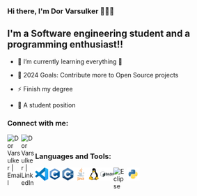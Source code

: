 ### Hi there, I'm Dor Varsulker  👋👋👋



## I'm a Software engineering student and a programming enthusiast!!

- 🌱 I’m currently learning everything 🤣

- 🥅 2024 Goals: Contribute more to Open Source projects

- ⚡ Finish my degree

- 🔭 A student position



### Connect with me:

<a href = "mailto: dvarsul@gmail.com">
<img align="left" alt="Dor Varsulker | Email" width="32px" src="https://cdn.jsdelivr.net/npm/simple-icons@v3/icons/gmail.svg" /></a>

<a href="[https://www.linkedin.com/in/arik-skigin/](https://www.linkedin.com/in/dor-varsulker-91153b1b0/)">
<img align="left" alt="Dor Varsulker | LinkedIn" width="32px" src="https://cdn.jsdelivr.net/npm/simple-icons@v3/icons/linkedin.svg" />
</a>



<br />

### Languages and Tools:

<img align="left" alt="Visual Studio Code" width="30px" src="https://raw.githubusercontent.com/github/explore/80688e429a7d4ef2fca1e82350fe8e3517d3494d/topics/visual-studio-code/visual-studio-code.png" />
<img align="left" alt="C" width="30px" src="https://raw.githubusercontent.com/github/explore/80688e429a7d4ef2fca1e82350fe8e3517d3494d/topics/c/c.png" /> 
<img align="left" alt="C++" width="30px" src="https://raw.githubusercontent.com/github/explore/80688e429a7d4ef2fca1e82350fe8e3517d3494d/topics/cpp/cpp.png" />
<img align="left" alt="Java" width="30px" src="https://raw.githubusercontent.com/github/explore/06c46459e7947f7f7ef7b4e2d8a6a3bcd7b2e2d2/topics/java/java.png" />
<img align="left" alt="Linux" width="30px" src="https://raw.githubusercontent.com/github/explore/06c46459e7947f7f7ef7b4e2d8a6a3bcd7b2e2d2/topics/linux/linux.png"/> 
<img align="left" alt="Bash" width="30px" src="https://raw.githubusercontent.com/github/explore/06c46459e7947f7f7ef7b4e2d8a6a3bcd7b2e2d2/topics/bash/bash.png" /> 

<img align="left" alt="Eclipse" width="30px" src="https://raw.githubusercontent.com/github/explore/06c46459e7947f7f7ef7b4e2d8a6a3bcd7b2e2d2/topics/eclipse/eclipse.png" /> 
<img align="left" alt="Eclipse" width="30px" src="https://raw.githubusercontent.com/github/explore/e94815998e4e0713912fed477a1f346ec04c3da2/topics/python/python.png" />
